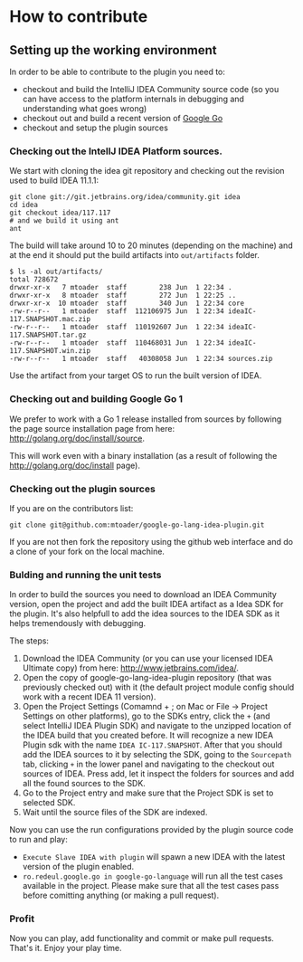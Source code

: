 # How to contribute

## Setting up the working environment

In order to be able to contribute to the plugin you need to:

+ checkout and build the IntelliJ IDEA Community source code
(so you can have access to the platform internals in debugging and understanding what goes wrong)
+ checkout out and build a recent version of [Google Go](http://golang.org)
+ checkout and setup the plugin sources

### Checking out the IntellJ IDEA Platform sources.

We start with cloning the idea git repository and checking out the revision
used to build IDEA 11.1.1:

    git clone git://git.jetbrains.org/idea/community.git idea
    cd idea
    git checkout idea/117.117
    # and we build it using ant
    ant

The build will take around 10 to 20 minutes (depending on the machine) and at the
end it should put the build artifacts into `out/artifacts` folder.

    $ ls -al out/artifacts/
    total 728672
    drwxr-xr-x   7 mtoader  staff        238 Jun  1 22:34 .
    drwxr-xr-x   8 mtoader  staff        272 Jun  1 22:25 ..
    drwxr-xr-x  10 mtoader  staff        340 Jun  1 22:34 core
    -rw-r--r--   1 mtoader  staff  112106975 Jun  1 22:34 ideaIC-117.SNAPSHOT.mac.zip
    -rw-r--r--   1 mtoader  staff  110192607 Jun  1 22:34 ideaIC-117.SNAPSHOT.tar.gz
    -rw-r--r--   1 mtoader  staff  110468031 Jun  1 22:34 ideaIC-117.SNAPSHOT.win.zip
    -rw-r--r--   1 mtoader  staff   40308058 Jun  1 22:34 sources.zip

Use the artifact from your target OS to run the built version of IDEA.

### Checking out and building Google Go 1

We prefer to work with a Go 1 release installed from sources by following the page
source installation page from here: <http://golang.org/doc/install/source>.

This will work even with a binary installation (as a result of following the
<http://golang.org/doc/install> page).

### Checking out the plugin sources

If you are on the contributors list:

    git clone git@github.com:mtoader/google-go-lang-idea-plugin.git

If you are not then fork the repository using the github web interface and do a
clone of your fork on the local machine.

### Bulding and running the unit tests

In order to build the sources you need to download an IDEA Community version,
open the project and add the built IDEA artifact as a Idea SDK for the plugin.
It's also helpfull to add the idea sources to the IDEA SDK as it helps
tremendously with debugging.

The steps:

1. Download the IDEA Community (or you can use your licensed IDEA Ultimate copy)
from here: <http://www.jetbrains.com/idea/>.
2. Open the copy of google-go-lang-idea-plugin repository (that was previously
checked out) with it (the default project module config should work with a
recent IDEA 11 version).
3. Open the Project Settings (Comamnd + ; on Mac or File -> Project Settings on
other platforms), go to the SDKs entry, click the `+` (and select IntelliJ IDEA
Plugin SDK) and navigate to the unzipped location of the IDEA build that you
created before. It will recognize a new IDEA Plugin sdk with the name
`IDEA IC-117.SNAPSHOT`. After that you should add the IDEA sources to it by
 selecting the SDK, going to the `Sourcepath` tab, clicking `+` in the lower
 panel and navigating to the checkout out sources of IDEA. Press add, let it
 inspect the folders for sources and add all the found sources to the SDK.
4. Go to the Project entry and make sure that the Project SDK is set to selected
SDK.
5. Wait until the source files of the SDK are indexed.

Now you can use the run configurations provided by the plugin source code to
run and play:

+ `Execute Slave IDEA with plugin` will spawn a new IDEA with the latest version
of the plugin enabled.
+ `ro.redeul.google.go in google-go-language` will run all the test cases available
in the project. Please make sure that all the test cases pass before comitting anything
 (or making a pull request).

### Profit

Now you can play, add functionality and commit or make pull requests.
That's it. Enjoy your play time.
